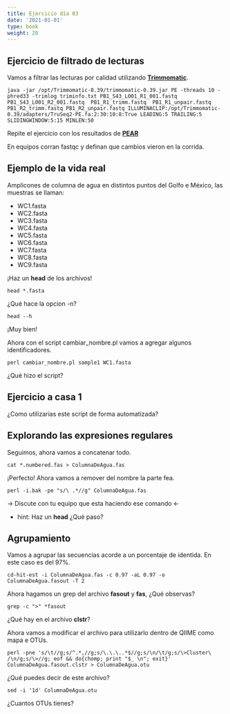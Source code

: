 ```yaml
---
title: Ejercicio día 03
date: '2021-01-01'
type: book
weight: 20
---
```


## Ejercicio de filtrado de lecturas

Vamos a filtrar las lecturas por calidad utilizando [**Trimmomatic**](http://www.usadellab.org/cms/?page=trimmomatic).

```
java -jar /opt/Trimmomatic-0.39/trimmomatic-0.39.jar PE -threads 10 -phred33 -trimlog triminfo.txt PB1_S43_L001_R1_001.fastq PB1_S43_L001_R2_001.fastq  PB1_R1_trimm.fastq  PB1_R1_unpair.fastq PB1_R2_trimm.fastq PB1_R2_unpair.fastq ILLUMINACLIP:/opt/Trimmomatic-0.39/adapters/TruSeq2-PE.fa:2:30:10:8:True LEADING:5 TRAILING:5 SLIDINGWINDOW:5:15 MINLEN:50
```

Repite el ejercicio con los resultados de [**PEAR**](https://cme.h-its.org/exelixis/web/software/pear/)

En equipos corran fastqc y definan que cambios vieron en la corrida.

## Ejemplo de la vida real

Amplicones de columna de agua en distintos puntos del Golfo e México, las muestras se llaman: 

  - WC1.fasta  
  - WC2.fasta  
  - WC3.fasta  
  - WC4.fasta  
  - WC5.fasta
  - WC6.fasta  
  - WC7.fasta  
  - WC8.fasta  
  - WC9.fasta

¡Haz un **head** de los archivos! 

```
head *.fasta
```

¿Qué hace la opcion -n?

```
head --h
```

¡Muy bien!

Ahora con el script cambiar_nombre.pl vamos a agregar algunos identificadores. 

```
perl cambiar_nombre.pl sample1 WC1.fasta
```

¿Qué hizo el script?

## Ejercicio a casa 1

¿Como utilizarias este script de forma automatizada?

## Explorando las expresiones regulares

Seguimos, ahora vamos a concatenar todo.

```
cat *.numbered.fas > ColumnaDeAgua.fas
```

¡Perfecto! Ahora vamos a remover del nombre la parte fea.

```
perl -i.bak -pe "s/\ .*//g" ColumnaDeAgua.fas

```

-> Discute con tu equipo que esta haciendo ese comando <-  

  - hint: Haz un **head** ¿Qué paso? 

## Agrupamiento

Vamos a agrupar las secuencias acorde a un porcentaje de identida. En este caso es del 97%.

```
cd-hit-est -i ColumnaDeAgua.fas -c 0.97 -aL 0.97 -o ColumnaDeAgua.fasout -T 2
```

Ahora hagamos un grep del archivo **fasout** y **fas**, ¿Qué observas?

```
grep -c ">" *fasout
```

¿Qué hay en el archivo **clstr**?

Ahora vamos a modificar el archivo para utilizarlo dentro de QIIME como mapa e OTUs.

```
perl -pne 's/\t//g;s/^.*,//g;s/\.\.\..*$//g;s/\n/\t/g;s/\>Cluster\ /\n/g;s/\>//g; eof && do{chomp; print "$_ \n"; exit}' ColumnaDeAgua.fasout.clstr > ColumnaDeAgua.otu
```

¿Qué puedes decir de este archivo?

```
sed -i '1d' ColumnaDeAgua.otu
```

¿Cuantos OTUs tienes?
